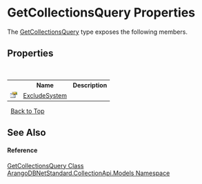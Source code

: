 # GetCollectionsQuery Properties
 

The <a href="01391d5e-5956-770e-bd83-cec9c040850a">GetCollectionsQuery</a> type exposes the following members.


## Properties
&nbsp;<table><tr><th></th><th>Name</th><th>Description</th></tr><tr><td>![Public property](media/pubproperty.gif "Public property")</td><td><a href="03ec69b9-9712-5e4c-1192-5abdd356bda8">ExcludeSystem</a></td><td /></tr></table>&nbsp;
<a href="#getcollectionsquery-properties">Back to Top</a>

## See Also


#### Reference
<a href="01391d5e-5956-770e-bd83-cec9c040850a">GetCollectionsQuery Class</a><br /><a href="eddef630-2e74-9b99-ee5b-91305adea48b">ArangoDBNetStandard.CollectionApi.Models Namespace</a><br />
